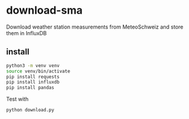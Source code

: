 # download-sma
Download weather station measurements from MeteoSchweiz and store them in InfluxDB

## install

```bash
python3 -m venv venv
source venv/bin/activate
pip install requests
pip install influxdb
pip install pandas
```

Test with

```python
python download.py
```
